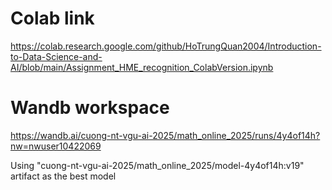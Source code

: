 # Colab link
https://colab.research.google.com/github/HoTrungQuan2004/Introduction-to-Data-Science-and-AI/blob/main/Assignment_HME_recognition_ColabVersion.ipynb
# Wandb workspace
https://wandb.ai/cuong-nt-vgu-ai-2025/math_online_2025/runs/4y4of14h?nw=nwuser10422069

Using "cuong-nt-vgu-ai-2025/math_online_2025/model-4y4of14h:v19" artifact as the best model
